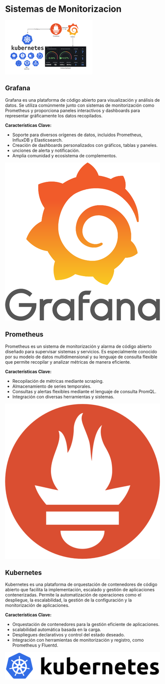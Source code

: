 # Sistemas de Monitorizacion

![image](/img/sistemasMonitorizacion.png)

## Grafana

Grafana es una plataforma de código abierto para visualización y análisis de datos. Se utiliza comúnmente junto con sistemas de monitorización como Prometheus y proporciona paneles interactivos y dashboards para representar gráficamente los datos recopilados.

**Características Clave:**
- Soporte para diversos orígenes de datos, incluidos Prometheus, InfluxDB y Elasticsearch.
- Creación de dashboards personalizados con gráficos, tablas y paneles.
- unciones de alerta y notificación.
- Amplia comunidad y ecosistema de complementos.


![image](/img/grafana.png)

## Prometheus

Prometheus es un sistema de monitorización y alarma de código abierto diseñado para supervisar sistemas y servicios. Es especialmente conocido por su modelo de datos multidimensional y su lenguaje de consulta flexible que permite recopilar y analizar métricas de manera eficiente.

**Características Clave:**
- Recopilación de métricas mediante scraping.
- Almacenamiento de series temporales.
- Consultas y alertas flexibles mediante el lenguaje de consulta PromQL.
- Integración con diversas herramientas y sistemas.


![image](/img/prometheus.png)

## Kubernetes

Kubernetes es una plataforma de orquestación de contenedores de código abierto que facilita la implementación, escalado y gestión de aplicaciones contenerizadas. Permite la automatización de operaciones como el despliegue, la escalabilidad, la gestión de la configuración y la monitorización de aplicaciones.

**Características Clave:**
- Orquestación de contenedores para la gestión eficiente de aplicaciones.
- scalabilidad automática basada en la carga.
- Despliegues declarativos y control del estado deseado.
- Integración con herramientas de monitorización y registro, como Prometheus y Fluentd.


![image](/img/kubernetes.png)